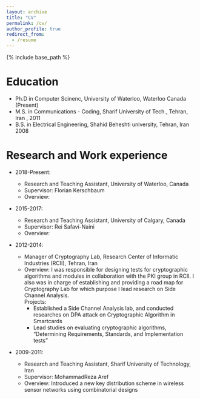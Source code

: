 ```yaml
---
layout: archive
title: "CV"
permalink: /cv/
author_profile: true
redirect_from:
  - /resume
---
```


{% include base_path %}

Education
======
* Ph.D in Computer Scinenc, University of Waterloo, Waterloo Canada (Present)
* M.S. in Communications - Coding, Sharif University of Tech., Tehran, Iran , 2011
* B.S. in Electrical Engineering, Shahid Beheshti university, Tehran, Iran 2008

Research and Work experience
======
* 2018-Present: 
  * Research and Teaching Assistant, University of Waterloo, Canada
  * Supervisor: Florian Kerschbaum
  * Overview: 
  
* 2015-2017: 
  * Research and Teaching Assistant, University of Calgary, Canada
  * Supervisor: Rei Safavi-Naini
  * Overview: 

* 2012-2014: 
  * Manager of Cryptography Lab, Research Center of Informatic Industries (RCII), Tehran, Iran
  * Overview: I was responsible for designing tests for cryptographic algorithms and modules in collaboration with the PKI group in RCII. I also was in charge of establishing and providing a road map for Cryptography Lab for which purpose I lead research on Side Channel Analysis.  
  Projects:
    * Established a Side Channel Analysis lab, and conducted researches on DPA attack on Cryptographic Algorithm in Smartcards
    * Lead studies on evaluating cryptographic algorithms,
“Determining Requirements, Standards, and Implementation tests”

* 2009-2011:
  * Research and Teaching Assistant, Sharif University of Technology, Iran
  * Supervisor: MohammadReza Aref
  * Overview: Introduced a new key distribution scheme in wireless sensor networks using combinatorial designs
